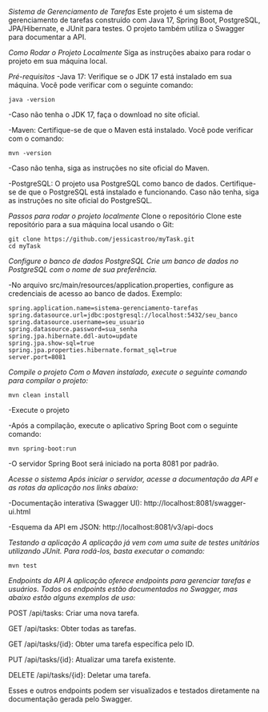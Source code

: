  *Sistema de Gerenciamento de Tarefas*
Este projeto é um sistema de gerenciamento de tarefas construído com Java 17, Spring Boot, PostgreSQL, JPA/Hibernate, e JUnit para testes. O projeto também utiliza o Swagger para documentar a API.

  *Como Rodar o Projeto Localmente*
  Siga as instruções abaixo para rodar o projeto em sua máquina local.

  *Pré-requisitos*
-Java 17: Verifique se o JDK 17 está instalado em sua máquina. Você pode verificar com o seguinte comando:

    java -version

-Caso não tenha o JDK 17, faça o download no site oficial.

-Maven: Certifique-se de que o Maven está instalado. Você pode verificar com o comando:

    mvn -version

-Caso não tenha, siga as instruções no site oficial do Maven.

-PostgreSQL: O projeto usa PostgreSQL como banco de dados. Certifique-se de que o PostgreSQL está instalado e funcionando. Caso não tenha, siga as instruções no site oficial do PostgreSQL.

*Passos para rodar o projeto localmente*
Clone o repositório
Clone este repositório para a sua máquina local usando o Git:


    git clone https://github.com/jessicastroo/myTask.git
    cd myTask

*Configure o banco de dados PostgreSQL
Crie um banco de dados no PostgreSQL com o nome de sua preferência.*

-No arquivo src/main/resources/application.properties, configure as credenciais de acesso ao banco de dados. Exemplo:

    spring.application.name=sistema-gerenciamento-tarefas
    spring.datasource.url=jdbc:postgresql://localhost:5432/seu_banco
    spring.datasource.username=seu_usuario
    spring.datasource.password=sua_senha
    spring.jpa.hibernate.ddl-auto=update
    spring.jpa.show-sql=true
    spring.jpa.properties.hibernate.format_sql=true
    server.port=8081

*Compile o projeto
Com o Maven instalado, execute o seguinte comando para compilar o projeto:*

    mvn clean install

-Execute o projeto

-Após a compilação, execute o aplicativo Spring Boot com o seguinte comando:

    mvn spring-boot:run

-O servidor Spring Boot será iniciado na porta 8081 por padrão.

*Acesse o sistema
Após iniciar o servidor, acesse a documentação da API e as rotas da aplicação nos links abaixo:*

-Documentação interativa (Swagger UI):
    http://localhost:8081/swagger-ui.html

-Esquema da API em JSON:
    http://localhost:8081/v3/api-docs

*Testando a aplicação
A aplicação já vem com uma suíte de testes unitários utilizando JUnit. Para rodá-los, basta executar o comando:*

    mvn test


*Endpoints da API
A aplicação oferece endpoints para gerenciar tarefas e usuários. Todos os endpoints estão documentados no Swagger, mas abaixo estão alguns exemplos de uso:*


POST /api/tasks: Criar uma nova tarefa.

GET /api/tasks: Obter todas as tarefas.

GET /api/tasks/{id}: Obter uma tarefa específica pelo ID.

PUT /api/tasks/{id}: Atualizar uma tarefa existente.

DELETE /api/tasks/{id}: Deletar uma tarefa.

Esses e outros endpoints podem ser visualizados e testados diretamente na documentação gerada pelo Swagger.
